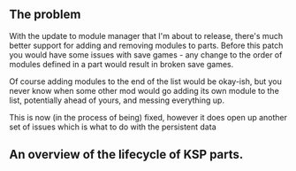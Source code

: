 
## The problem

With the update to module manager that I'm about to release, there's much better support for adding and removing modules to parts. Before this patch you would have some issues with save games - any change to the order of modules defined in a part would result in broken save games.

Of course adding modules to the end of the list would be okay-ish, but you never know when some other mod would go adding its own module to the list, potentially ahead of yours, and messing everything up.

This is now (in the process of being) fixed, however it does open up another set of issues which is what to do with the persistent data 

## An overview of the lifecycle of KSP parts.

